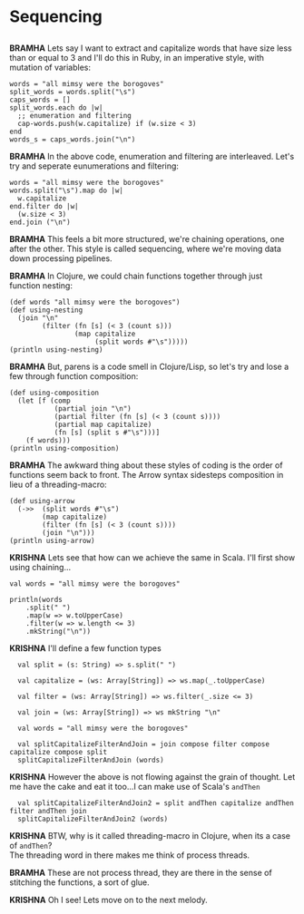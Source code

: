 # Sequencing

##
**BRAMHA** Lets say I want to extract and capitalize words that have size less than or 
 equal to 3 and I'll do this in Ruby, in an imperative style, with mutation of variables:

```
words = "all mimsy were the borogoves"
split_words = words.split("\s")
caps_words = []
split_words.each do |w|
  ;; enumeration and filtering
  cap-words.push(w.capitalize) if (w.size < 3)
end
words_s = caps_words.join("\n")
```

**BRAMHA** In the above code, enumeration and filtering are interleaved.  Let's try and
seperate eunumerations and filtering:

```
words = "all mimsy were the borogoves"
words.split("\s").map do |w|
  w.capitalize
end.filter do |w|
  (w.size < 3)
end.join ("\n")
```

**BRAMHA** This feels a bit more structured, we're chaining operations, one after the other. 
This style is called sequencing, where we're moving data down processing pipelines. 

**BRAMHA** In Clojure, we could chain functions together through just function nesting: 
```
(def words "all mimsy were the borogoves")
(def using-nesting
  (join "\n"
        (filter (fn [s] (< 3 (count s)))
                (map capitalize
                     (split words #"\s")))))
(println using-nesting)
```
**BRAMHA** But, parens is a code smell in Clojure/Lisp, so let's try and lose a few 
through function composition:

```
(def using-composition
  (let [f (comp
           (partial join "\n")
           (partial filter (fn [s] (< 3 (count s))))
           (partial map capitalize)
           (fn [s] (split s #"\s")))]
    (f words)))
(println using-composition)
```

**BRAMHA** The awkward thing about these styles of coding is the order of functions seem 
back to front. The Arrow syntax sidesteps composition in lieu of a threading-macro:

```
(def using-arrow
  (->>  (split words #"\s")
        (map capitalize)
        (filter (fn [s] (< 3 (count s))))
        (join "\n")))
(println using-arrow)
```

**KRISHNA** Lets see that how can we achieve the same in Scala. I'll first show using chaining...
```
val words = "all mimsy were the borogoves"

println(words
    .split(" ")
    .map(w => w.toUpperCase)
    .filter(w => w.length <= 3)
    .mkString("\n"))
```

**KRISHNA**  I'll define a few function types

~~~
  val split = (s: String) => s.split(" ")

  val capitalize = (ws: Array[String]) => ws.map(_.toUpperCase)

  val filter = (ws: Array[String]) => ws.filter(_.size <= 3)
    
  val join = (ws: Array[String]) => ws mkString "\n"
                                
  val words = "all mimsy were the borogoves"
  
  val splitCapitalizeFilterAndJoin = join compose filter compose capitalize compose split
  splitCapitalizeFilterAndJoin (words)
~~~

**KRISHNA** However the above is not flowing against the grain of thought.  Let me
have the cake and eat it too...I can make use of Scala's `andThen`
~~~
  val splitCapitalizeFilterAndJoin2 = split andThen capitalize andThen filter andThen join
  splitCapitalizeFilterAndJoin2 (words)
~~~

**KRISHNA** BTW, why is it called threading-macro in Clojure, when its a case of `andThen`?  
The threading word in there makes me think of process threads.
 
**BRAMHA** These are not process thread, they are there in the sense of stitching the 
functions, a sort of glue.

**KRISHNA** Oh I see!  Lets move on to the next melody.